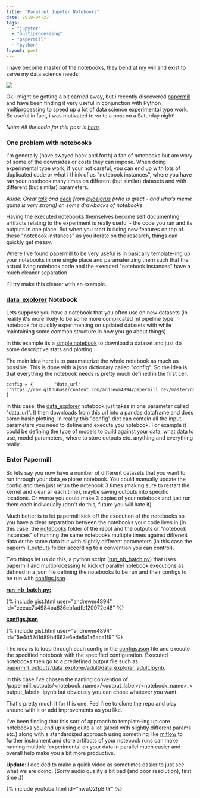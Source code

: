 ```yaml
---
title: "Parallel Jupyter Notebooks"
date: 2019-04-27
tags: 
  - "jupyter"
  - "multiprocessing"
  - "papermill"
  - "python"
layout: post
---
```


I have become master of the notebooks, they bend at my will and exist to serve my data science needs!

![](/assets/images/2019-04-27-parallel-jupyter-notebooks/tenor-1.gif)

Ok i might be getting a bit carried away, but i recently discovered [papermill](https://papermill.readthedocs.io/en/latest/) and have been finding it very useful in conjunction with Python [multiprocessing](https://docs.python.org/3/library/multiprocessing.html) to speed up a lot of data science experimental type work. So useful in fact, i was motivated to write a post on a Saturday night!

_Note: All the code for this post is_ [_here_](https://github.com/andrewm4894/papermill_dev)_._

### One problem with notebooks

I'm generally (have swayed back and forth) a fan of notebooks but am wary of some of the downsides or costs they can impose. When doing experimental type work, if your not careful, you can end up with lots of duplicated code or what i think of as "notebook instances", where you have ran your notebook many times on different (but similar) datasets and with different (but similar) parameters.

_Aside: Great [talk](https://www.youtube.com/watch?v=7jiPeIFXb6U) and [deck](https://docs.google.com/presentation/d/1n2RlMdmv1p25Xy5thJUhkKGvjtV-dkAIsUXP-AL4ffI/edit#slide=id.g3a428e2eb8_0_331) from_ [_@joelgrus_](https://twitter.com/joelgrus/status/1033035196428378113) _(who is great - and who's meme game is very strong) on some drawbacks of notebooks._

Having the executed notebooks themselves become self documenting artifacts relating to the experiment is really useful - the code you ran and its outputs in one place. But when you start building new features on top of these "notebook instances" as you iterate on the research, things can quickly get messy.

Where I've found papermill to be very useful is in basically template-ing up your notebooks in one single place and paramaterizing them such that the actual living notebook code and the executed "notebook instances" have a much cleaner separation.

I'll try make this clearer with an example.

### [data\_explorer](https://github.com/andrewm4894/papermill_dev/blob/master/notebooks/data_explorer.ipynb) Notebook

Lets suppose you have a notebook that you often use on new datasets (in reality it's more likely to be some more complicated ml pipeline type notebook for quickly experimenting on updated datasets with while maintaining some common structure in how you go about things).

In this example its a [simple notebook](https://nbviewer.jupyter.org/github/andrewm4894/papermill_dev/blob/master/notebooks/data_explorer.ipynb?cache=false) to download a dataset and just do some descriptive stats and plotting.

The main idea here is to paramaterize the whole notebook as much as possible. This is done with a json dictionary called "config". So the idea is that everything the notebook needs is pretty much defined in the first cell.

```
config = {        "data_url" :"https://raw.githubusercontent.com/andrewm4894/papermill_dev/master/data/titanic.csv"     }
```

In this case, the [data\_explorer](https://nbviewer.jupyter.org/github/andrewm4894/papermill_dev/blob/master/notebooks/data_explorer.ipynb?cache=false) notebook just takes in one parameter called "data\_url". It then downloads from this url into a pandas dataframe and does some basic plotting. In reality this "config" dict can contain all the input parameters you need to define and execute you notebook. For example it could be defining the type of models to build against your data, what data to use, model parameters, where to store outputs etc. anything and everything really.

### Enter Papermill

So lets say you now have a number of different datasets that you want to run through your data\_explorer notebook. You could manually update the config and then just rerun the notebook 3 times (making sure to restart the kernel and clear all each time), maybe saving outputs into specific locations. Or worse you could make 3 copies of your notebook and just run them each individually (don't do this, future you will hate it).

Much better is to let papermill kick off the execution of the notebooks so you have a clear separation between the notebooks your code lives in (in this case, the [notebooks](https://github.com/andrewm4894/papermill_dev/tree/master/notebooks) folder of the repo) and the outputs or "notebook instances" of running the same notebooks multiple times against different data or the same data but with slightly different parameters (in this case the [papermill\_outputs](https://github.com/andrewm4894/papermill_dev/tree/master/papermill_outputs) folder according to a convention you can control).

Two things let us do this, a python script ([run\_nb\_batch.py](https://github.com/andrewm4894/papermill_dev/blob/master/run_nb_batch.py)) that uses papermill and multiprocessing to kick of parallel notebook executions as defined in a json file defining the notebooks to be run and their configs to be run with [configs.json](https://github.com/andrewm4894/papermill_dev/blob/master/configs.json).

**[run\_nb\_batch.py:](https://github.com/andrewm4894/papermill_dev/blob/master/run_nb_batch.py)**

{% include gist.html user="andrewm4894" id="ceeac7a4984ba636ebfadfb120972e48" %}

**[configs.json](https://github.com/andrewm4894/papermill_dev/blob/master/configs.json)**

{% include gist.html user="andrewm4894" id="5e4d57d1d89bd663e6ede5a1a6aca1f9" %}

The idea is to loop through each config in the [configs.json](https://github.com/andrewm4894/papermill_dev/blob/master/configs.json) file and execute the specified notebook with the specified configuration. Executed notebooks then go to a predefined output file such as [papermill\_outputs/data\_explorer/adult/data\_explorer\_adult.ipynb](https://github.com/andrewm4894/papermill_dev/blob/master/papermill_outputs/data_explorer/adult/data_explorer_adult.ipynb).

In this case i've chosen the naming convention of /papermill\_outputs/<notebook\_name>/<output\_label>/<notebook\_name>\_<output\_label> .ipynb but obviously you can chose whatever you want.

That's pretty much it for this one. Feel free to clone the repo and play around with it or add improvements as you like.

I've been finding that this sort of approach to template-ing up core notebooks you end up using quite a lot (albeit with slightly different params etc.) along with a standardized approach using something like [mlflow](https://mlflow.org/) to further instrument and store artifacts of your notebook runs can make running multiple 'experiments' on your data in parallel much easier and overall help make you a bit more productive.

**Update**: I decided to make a quick video as sometimes easier to just see what we are doing. (Sorry audio quality a bit bad (and poor resolution), first time :))

{% include youtube.html id="nwuQ2fpBltY" %}
